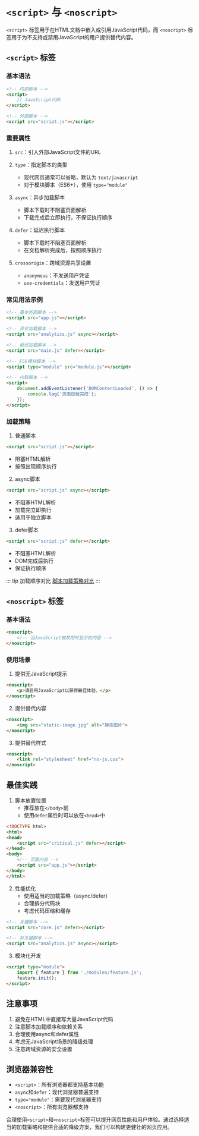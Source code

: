 # `<script>` 与 `<noscript>`

`<script>` 标签用于在HTML文档中嵌入或引用JavaScript代码，而 `<noscript>` 标签用于为不支持或禁用JavaScript的用户提供替代内容。

## `<script>` 标签

### 基本语法

```html
<!-- 内部脚本 -->
<script>
    // JavaScript代码
</script>

<!-- 外部脚本 -->
<script src="script.js"></script>
```

### 重要属性

1. `src`：引入外部JavaScript文件的URL
2. `type`：指定脚本的类型
   - 现代网页通常可以省略，默认为 `text/javascript`
   - 对于模块脚本（ES6+），使用 `type="module"`

3. `async`：异步加载脚本
   - 脚本下载时不阻塞页面解析
   - 下载完成后立即执行，不保证执行顺序

4. `defer`：延迟执行脚本
   - 脚本下载时不阻塞页面解析
   - 在文档解析完成后，按照顺序执行

5. `crossorigin`：跨域资源共享设置
   - `anonymous`：不发送用户凭证
   - `use-credentials`：发送用户凭证

### 常见用法示例

```html
<!-- 基本外部脚本 -->
<script src="app.js"></script>

<!-- 异步加载脚本 -->
<script src="analytics.js" async></script>

<!-- 延迟加载脚本 -->
<script src="main.js" defer></script>

<!-- ES6模块脚本 -->
<script type="module" src="module.js"></script>

<!-- 内联脚本 -->
<script>
    document.addEventListener('DOMContentLoaded', () => {
        console.log('页面加载完成');
    });
</script>
```

### 加载策略

1. 普通脚本
```html
<script src="script.js"></script>
```
- 阻塞HTML解析
- 按照出现顺序执行

2. async脚本
```html
<script src="script.js" async></script>
```
- 不阻塞HTML解析
- 加载完立即执行
- 适用于独立脚本

3. defer脚本
```html
<script src="script.js" defer></script>
```
- 不阻塞HTML解析
- DOM完成后执行
- 保证执行顺序

::: tip 加载顺序对比
[脚本加载策略对比](https://blog.csdn.net/weixin_63726940/article/details/145149558)
:::

## `<noscript>` 标签

### 基本语法

```html
<noscript>
    <!-- 当JavaScript被禁用时显示的内容 -->
</noscript>
```

### 使用场景

1. 提供无JavaScript提示
```html
<noscript>
    <p>请启用JavaScript以获得最佳体验。</p>
</noscript>
```

2. 提供替代内容
```html
<noscript>
    <img src="static-image.jpg" alt="静态图片">
</noscript>
```

3. 提供替代样式
```html
<noscript>
    <link rel="stylesheet" href="no-js.css">
</noscript>
```

## 最佳实践

1. 脚本放置位置
   - 推荐放在`</body>`前
   - 使用`defer`属性时可以放在`<head>`中

```html
<!DOCTYPE html>
<html>
<head>
    <script src="critical.js" defer></script>
</head>
<body>
    <!-- 页面内容 -->
    <script src="app.js"></script>
</body>
</html>
```

2. 性能优化
   - 使用适当的加载策略（async/defer）
   - 合理拆分代码块
   - 考虑代码压缩和缓存

```html
<!-- 关键脚本 -->
<script src="core.js" defer></script>

<!-- 非关键脚本 -->
<script src="analytics.js" async></script>
```

3. 模块化开发
```html
<script type="module">
    import { feature } from './modules/feature.js';
    feature.init();
</script>
```

## 注意事项

1. 避免在HTML中直接写大量JavaScript代码
2. 注意脚本加载顺序和依赖关系
3. 合理使用async和defer属性
4. 考虑无JavaScript场景的降级处理
5. 注意跨域资源的安全设置

## 浏览器兼容性

- `<script>`：所有浏览器都支持基本功能
- `async`和`defer`：现代浏览器普遍支持
- `type="module"`：需要现代浏览器支持
- `<noscript>`：所有浏览器都支持

合理使用`<script>`和`<noscript>`标签可以提升网页性能和用户体验。通过选择适当的加载策略和提供合适的降级方案，我们可以构建更健壮的网页应用。


